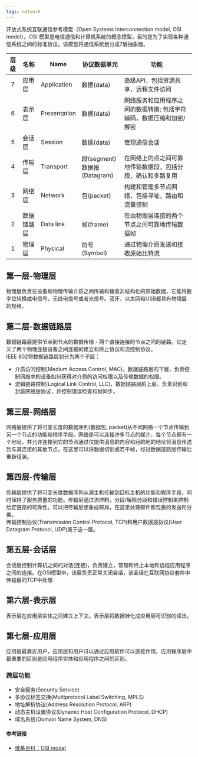 ```yaml
---
tags: network
---
```

开放式系统互联通信参考模型（Open Systems Interconnection model, OSI model）。OSI 模型是电信通信和计算机系统的概念模型，目的是为了实现各种通信系统之间的标准协议。该模型将通信系统划分成7层抽象层。

| 层级 | 名称 | Name | 协议数据单元 | 功能 |
| :--: | ---- | ---- | ----------------- | ---- |
| 7 | 应用层 | Application | 数据(data) | 高级API，包括资源共享，远程文件访问 |
| 6 | 表示层 | Presentation | 数据(data) | 网络服务和应用程序之间的数据转换; 包括字符编码，数据压缩和加密/解密 |
| 5 | 会话层 | Session | 数据(data) | 管理通信会话 |
| 4 | 传输层 | Transport | 段(segment)<br>数据报(Datagram) | 在网络上的点之间可靠地传输数据段，包括分段，确认和多路复用 |
| 3 | 网络层 | Network | 包(packet) | 构建和管理多节点网络，包括寻址，路由和流量控制 |
| 2 | 数据链路层 | Data link | 帧(frame) | 在由物理层连接的两个节点之间可靠地传输数据帧 |
| 1 | 物理层 | Physical | 符号(Symbol) | 通过物理介质发送和接收原始比特流 |

## 第一层-物理层
物理层负责在设备和物理传输介质之间传输和接收非结构化的原始数据，它能将数字位转换成电信号，无线电信号或者光信号。蓝牙，以太网和USB都具有物理层的规格。

## 第二层-数据链路层
数据链路层提供节点到节点的数据传输 - 两个直接连接的节点之间的链路。它定义了两个物理连接设备之间连接的建立和终止协议和流控制协议。  
IEEE 802将数据链路层划分为两个子层：
- 介质访问控制(Medium Access Control, MAC)，数据链路层的下层，负责控制网络中的设备如何获得对介质的访问权限以及传输数据的权限。
- 逻辑链路控制(Logical Link Control, LLC)，数据链路层的上层，负责识别和封装网络层协议，并控制错误检查和帧同步。

## 第三层-网络层
网络层提供了将可变长度的数据序列(数据包, packet)从不同网络一个节点传输到另一个节点的功能和程序手段。网络是可以连接许多节点的媒介，每个节点都有一个地址，并允许连接到它的节点通过仅提供消息的内容和目的地的地址将消息传送到与其连接的其他节点。在这里可以将数据切割成若干帧，经过数据链路层传输后重新组装。

## 第四层-传输层
传输层提供了将可变长度数据序列从源主机传输到目标主机的功能和程序手段，同时保持了服务质量的功能。传输层通过流控制，分段/解除分段和错误控制来控制给定链路的可靠性。可以把传输层想象成邮局，在这里处理邮件和包裹的发送和分类。  
传输控制协议(Transmission Control Protocol, TCP)和用户数据报协议(User Datagram Protocol, UDP)属于这一层。

## 第五层-会话层
会话层控制计算机之间的对话(连接)，负责建立，管理和终止本地和远程应用程序之间的连接。在OSI模型中，该层负责正常关闭会话，该会话在互联网协议套件中传输层的TCP中处理.

## 第六层-表示层
表示层在应用层实体之间建立上下文。表示层将数据转化成应用层可识别的语法。

## 第七层-应用层
应用层最靠近用户，应用层和用户可以通过应用软件可以直接作用。应用程序层中最重要的区别是应用程序实体和应用程序之间的区别。

### 跨层功能
- 安全服务(Security Service)
- 多协议标签交换(Multiprotocol Label Switching, MPLS)
- 地址解析协议(Address Resolution Protocol, ARP)
- 动态主机设置协议(Dynamic Host Configuration Protocol, DHCP)
- 域名系统(Domain Name System, DNS)

#### 参考链接
- [维基百科：OSI model](https://en.wikipedia.org/wiki/OSI_model)